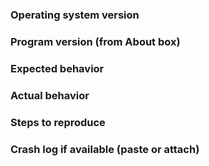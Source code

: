 ### Operating system version


### Program version (from About box)


### Expected behavior


### Actual behavior


### Steps to reproduce


### Crash log if available (paste or attach)

